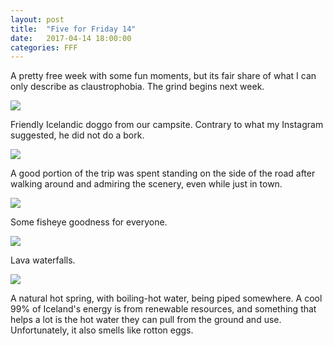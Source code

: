 ```yaml
---
layout: post
title:  "Five for Friday 14"
date:   2017-04-14 18:00:00
categories: FFF
---
```


A pretty free week with some fun moments, but its fair share of what I can only describe as claustrophobia. The grind begins next week.

![][Doggo]

Friendly Icelandic doggo from our campsite. Contrary to what my Instagram suggested, he did not do a bork.

![][Town]

A good portion of the trip was spent standing on the side of the road after walking around and admiring the scenery, even while just in town.

![][Fisheye]

Some fisheye goodness for everyone.

![][Lava Waterfall]

Lava waterfalls.

![][Hot Springs]

A natural hot spring, with boiling-hot water, being piped somewhere. A cool 99% of Iceland's energy is from renewable resources, and something that helps a lot is the hot water they can pull from the ground and use. Unfortunately, it also smells like rotton eggs.

[Doggo]: https://raw.githubusercontent.com/echiou/echiou.github.io-images/master/FFF/FFF14/1.jpg
[Town]: https://raw.githubusercontent.com/echiou/echiou.github.io-images/master/FFF/FFF14/2.jpg
[Fisheye]: https://raw.githubusercontent.com/echiou/echiou.github.io-images/master/FFF/FFF14/3.jpg
[Lava Waterfall]: https://raw.githubusercontent.com/echiou/echiou.github.io-images/master/FFF/FFF14/4.jpg
[Hot Springs]: https://raw.githubusercontent.com/echiou/echiou.github.io-images/master/FFF/FFF14/5.jpg
